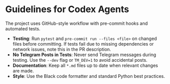 # Guidelines for Codex Agents

The project uses GitHub-style workflow with pre-commit hooks and automated tests.

* **Testing**: Run `pytest` and `pre-commit run --files <file>` on changed files before committing. If tests fail due to missing dependencies or network issues, note this in the PR description.
* **No Telegram Posts in Tests**: Never send Telegram messages during testing. Use the `--dev` flag or `TM_DEV=1` to avoid accidental posts.
* **Documentation**: Keep all `*.md` files up to date when relevant changes are made.
* **Style**: Use the Black code formatter and standard Python best practices.

